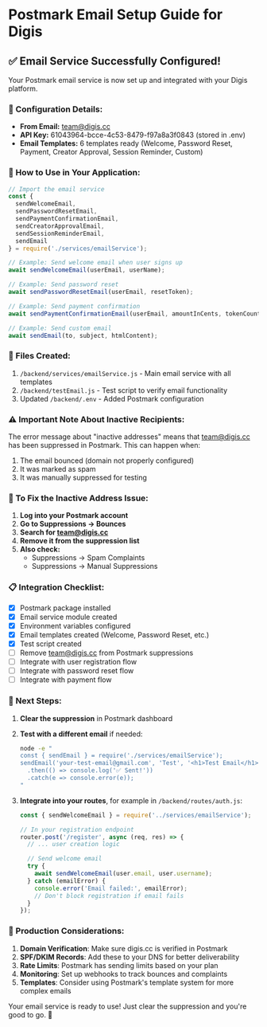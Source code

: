 # Postmark Email Setup Guide for Digis

## ✅ Email Service Successfully Configured!

Your Postmark email service is now set up and integrated with your Digis platform.

### 📧 Configuration Details:
- **From Email:** team@digis.cc
- **API Key:** 61043964-bcce-4c53-8479-f97a8a3f0843 (stored in .env)
- **Email Templates:** 6 templates ready (Welcome, Password Reset, Payment, Creator Approval, Session Reminder, Custom)

### 🚀 How to Use in Your Application:

```javascript
// Import the email service
const {
  sendWelcomeEmail,
  sendPasswordResetEmail,
  sendPaymentConfirmationEmail,
  sendCreatorApprovalEmail,
  sendSessionReminderEmail,
  sendEmail
} = require('./services/emailService');

// Example: Send welcome email when user signs up
await sendWelcomeEmail(userEmail, userName);

// Example: Send password reset
await sendPasswordResetEmail(userEmail, resetToken);

// Example: Send payment confirmation
await sendPaymentConfirmationEmail(userEmail, amountInCents, tokenCount);

// Example: Send custom email
await sendEmail(to, subject, htmlContent);
```

### 📁 Files Created:
1. `/backend/services/emailService.js` - Main email service with all templates
2. `/backend/testEmail.js` - Test script to verify email functionality
3. Updated `/backend/.env` - Added Postmark configuration

### ⚠️ Important Note About Inactive Recipients:

The error message about "inactive addresses" means that team@digis.cc has been suppressed in Postmark. This can happen when:
1. The email bounced (domain not properly configured)
2. It was marked as spam
3. It was manually suppressed for testing

### 🔧 To Fix the Inactive Address Issue:

1. **Log into your Postmark account**
2. **Go to Suppressions → Bounces**
3. **Search for team@digis.cc**
4. **Remove it from the suppression list**
5. **Also check:**
   - Suppressions → Spam Complaints
   - Suppressions → Manual Suppressions

### 📋 Integration Checklist:

- [x] Postmark package installed
- [x] Email service module created
- [x] Environment variables configured
- [x] Email templates created (Welcome, Password Reset, etc.)
- [x] Test script created
- [ ] Remove team@digis.cc from Postmark suppressions
- [ ] Integrate with user registration flow
- [ ] Integrate with password reset flow
- [ ] Integrate with payment flow

### 🎯 Next Steps:

1. **Clear the suppression** in Postmark dashboard
2. **Test with a different email** if needed:
   ```bash
   node -e "
   const { sendEmail } = require('./services/emailService');
   sendEmail('your-test-email@gmail.com', 'Test', '<h1>Test Email</h1>')
     .then(() => console.log('✅ Sent!'))
     .catch(e => console.error(e));
   "
   ```

3. **Integrate into your routes**, for example in `/backend/routes/auth.js`:
   ```javascript
   const { sendWelcomeEmail } = require('../services/emailService');

   // In your registration endpoint
   router.post('/register', async (req, res) => {
     // ... user creation logic

     // Send welcome email
     try {
       await sendWelcomeEmail(user.email, user.username);
     } catch (emailError) {
       console.error('Email failed:', emailError);
       // Don't block registration if email fails
     }
   });
   ```

### 🌟 Production Considerations:

1. **Domain Verification**: Make sure digis.cc is verified in Postmark
2. **SPF/DKIM Records**: Add these to your DNS for better deliverability
3. **Rate Limits**: Postmark has sending limits based on your plan
4. **Monitoring**: Set up webhooks to track bounces and complaints
5. **Templates**: Consider using Postmark's template system for more complex emails

Your email service is ready to use! Just clear the suppression and you're good to go. 🚀
